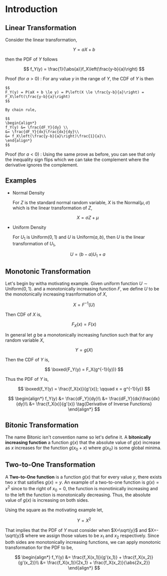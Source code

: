 #  Introduction

## Linear Transformation

Consider the linear transformation,

$$
Y = aX + b
$$

then the PDF of $Y$ follows

$$
f_Y(y) = \frac{1}{\abs{a}}f_X\left(\frac{y-b}{a}\right)
$$

Proof (for $a>0$)
: For any value $y$ in the range of $Y$, the CDF of $Y$ is then

	$$
	F_Y(y) = P(aX + b \le y) = P\left(X \le \frac{y-b}{a}\right) = F_X\left(\frac{y-b}{a}\right)
	$$

	By chain rule,

	$$
	\begin{align*}
	f_Y(y) &= \frac{dF_Y}{dy} \\
	&= \frac{dF_Y}{dx}\frac{dx}{dy}\\
	&= f_X\left(\frac{y-b}{a}\right)\frac{1}{a}\\
	\end{align*}
	$$

Proof (for $a<0$)
: Using the same prove as before, you can see that only the inequality sign flips which we can take the complement where the derivative ignores the complement.

## Examples

* Normal Density

	For $Z$ is the standard normal random variable, $X$ is the $\text{Normal}(\mu, \sigma)$ which is the linear transformation of $Z$,

	$$
	X = \sigma Z + \mu
	$$

* Uniform Density

	For $U_1$ is $\text{Uniform}(0,1)$ and $U$ is $\text{Uniform}(a,b)$, then $U$ is the linear transformation of $U_1$,

	$$
	U = (b-a)U_1 + a
	$$

## Monotonic Transformation

Let's begin by witha motivating example. Given uniform function $U \sim \text{Uniform}(0,1)$. and a monotonically increasing function $F$, we define $U$ to be the monotonically increasing trasnformation of $X$,

$$
X = F^{-1}(U)
$$

Then CDF of $X$ is,

$$
F_X(x) = F(x)
$$

In general let $g$ be a monotonically increasing function such that for any random variable $X$,

$$
Y = g(X)
$$

Then the CDF of $Y$ is,

$$
\boxed{F_Y(y) = F_X(g^{-1}(y))}
$$

Thus the PDF of $Y$ is,

$$
\boxed{f_Y(y) = \frac{f_X(x)}{g'(x)}; \qquad x = g^{-1}(y)}
$$

$$
\begin{align*}
f_Y(y) &= \frac{dF_Y}{dy}\\
&= \frac{dF_Y}{dx}\frac{dx}{dy}\\
&= \frac{f_X(x)}{g'(x)} \tag{Derivative of Inverse Functions}
\end{align*}
$$

## Bitonic Transformation

The name Bitonic isn't convention name so let's define it. A **bitonically increasing function** a function $g(x)$ that the absolute value of $g(x)$ increase as $x$ increases for the function $g(x_0 + x)$ where $g(x_0)$ is some global minima.

## Two-to-One Transformation
A **Two-to-One function** is a function $g(x)$ that for every value $y$, there exists two $x$ that satisfies $g(x) = y$.
An example of a two-to-one function is $g(x)=x^2$ since to the right of $x_0=0$, the function is monotinically increasing and to the left the function is monotonically decreasing. Thus, the absolute value of $g(x)$ is increasing on both sides.

Using the square as the motivating example let,

$$
Y = X^2
$$

That implies that the PDF of $Y$ must consider when $X=\sqrt{y}$ and $X=-\sqrt{y}$ where we assign those values to be $x_1$ and $x_2$ respectively. Since both sides are monotonically increasing functions, we can apply monotonic transformation for the PDF to be,

$$
\begin{align*}
f_Y(y) &= \frac{f_X(x_1)}{g'(x_1)} + \frac{f_X(x_2)}{g'(x_2)}\\
&= \frac{f_X(x_1)}{2x_1} + \frac{f_X(x_2)}{\abs{2x_2}}
\end{align*}
$$